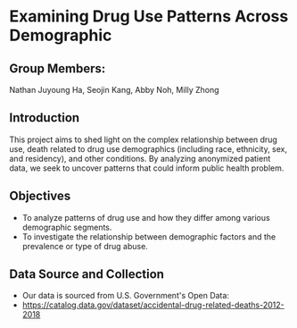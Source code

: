 # Examining Drug Use Patterns Across Demographic


## Group Members:
Nathan Juyoung Ha, Seojin Kang, Abby Noh, Milly Zhong

## Introduction
This project aims to shed light on the complex relationship between drug use, death related to drug use demographics (including race, ethnicity, sex, and residency), and other conditions. By analyzing anonymized patient data, we seek to uncover patterns that could inform public health problem.

## Objectives
- To analyze patterns of drug use and how they differ among various demographic segments.
- To investigate the relationship between demographic factors and the prevalence or type of drug abuse.

## Data Source and Collection
- Our data is sourced from U.S. Government's Open Data:
- https://catalog.data.gov/dataset/accidental-drug-related-deaths-2012-2018



